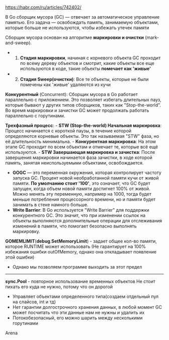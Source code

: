 https://habr.com/ru/articles/742402/


В Go сборщик мусора (GC) — отвечает за автоматическое управление памятью. Его задача — освобождать память, занимаемую объектами, которые больше не используются, чтобы избежать утечек памяти

Сборщик мусора основан на алгоритме **маркировки и очистки** (mark-and-sweep). 
- 1. **Стадия маркировки**, начиная с корневого объекта GC проходит по всему дереву объектов и смотрит, какие объекты все еще используются в коде, такие объекты **помечает как 'живые'**
- 2. **Стадия Sweep(очистки)**: Все те объекты, которые не были помечены как 'живые' удаляются из кучи


**Конкурентный** (Concurrent): Сборщик мусора в Go работает параллельно с приложением. Это позволяет избегать длительных пауз, которые бывают у других типов сборщиков, таких как "Stop-the-world". Во время маркировки и зачистки GC может продолжать работать параллельно с горутинами.

**Трехфазный процесс**:
    - **STW (Stop-the-world) Начальная маркировка**: Процесс начинается с короткой паузы, в течение которой определяются корневые объекты. Это так называемая "STW" фаза, но её длительность минимальна. 
    - **Конкурентная маркировка**: На этом этапе GC проходит по всем объектам и отмечает те, которые всё ещё используются.
    - **STW Завершающая маркировка и зачистка**: После завершения маркировки начинается фаза зачистки, в ходе которой память, занятая неиспользуемыми объектами, освобождается.


- **GOGC** — это переменная окружения, которая контролирует частоту запуска GC. Процент новой необработанной памяти кучи от живой памяти. **По умолчанию стоит '100'**, это означает, что GC будет запущен, когда объем новой памяти достигнет 100% от живой. Можно менять эту переменную, например на 1000, тогда будет меньше потребления процессорного времени, но и памяти будет занимать в стеке намного больше.
- **Write Barrier**: В Go используется "Write Barrier" для поддержки конкурентного GC. Это значит, что при изменении ссылок на объекты выполняются дополнительные операции для отслеживания изменений в памяти, что помогает безопасно выполнять маркировку.


**GOMEMLIMIT**(**debug**.**SetMemoryLimit**) - задает общее кол-во памяти, которое RUNTIME может использовать (Не гарантирует на 100% избежания ошибки outOfMemory, однако она откладывает появление этой ошибки)
- Однако мы позволяем программе выходить за этот предел

---
**sync.Pool** - повторное использование временных объектов
Не стоит пихать его куда не нужно, потому что он дорогой

- Управляет объектами определенного типа(создаем отдельный пул на слайсов, int и тд)
- Нет гарантии долгострочного хранения данных, в любой момент GC может посчитать что эти данные нам не нужны и удалить их
- Потокобезопасный, его можно шарить между несколькими горутинами



Arena